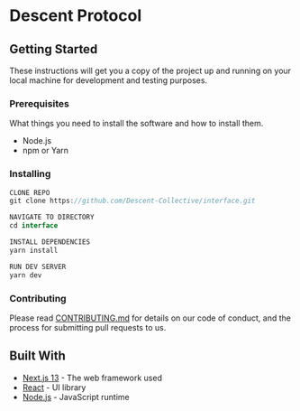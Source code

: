 # Descent Protocol

## Getting Started

These instructions will get you a copy of the project up and running on your local machine for development and testing purposes.

### Prerequisites

What things you need to install the software and how to install them.

- Node.js
- npm or Yarn

### Installing

```js
CLONE REPO
git clone https://github.com/Descent-Collective/interface.git

NAVIGATE TO DIRECTORY
cd interface

INSTALL DEPENDENCIES
yarn install

RUN DEV SERVER
yarn dev

```

### Contributing

Please read [CONTRIBUTING.md](https://github.com/Descent-Collective/interface/blob/main/CONTRIBUTING.md) for details on our code of conduct, and the process for submitting pull requests to us.

## Built With

- [Next.js 13](https://nextjs.org/) - The web framework used
- [React](https://react.dev/) - UI library
- [Node.js](https://nodejs.org/en) - JavaScript runtime
